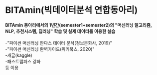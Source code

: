 # BITAmin(빅데이터분석 연합동아리)

#### BITAmin 동아리에서의 1년간(semester1+semester2)의 "머신러닝 알고리즘, NLP, 추천시스템, 딥러닝" 학습 및 실제 데이터를 이용한 실습
-"파이썬 머신러닝 판다스 데이터 분석(정보문화사, 2019)"  
-"파이썬 머신러닝 완벽가이드(위키북스, 2020)"  
-캐글(kaggle)  
-패스트캠퍼스 강좌  
등 이용

